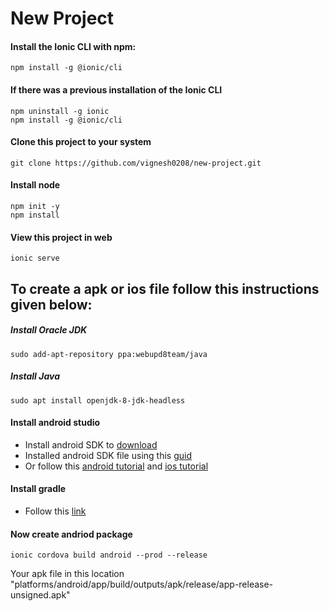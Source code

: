 # New Project

#### Install the Ionic CLI with npm:

```
npm install -g @ionic/cli
```

#### If there was a previous installation of the Ionic CLI

```
npm uninstall -g ionic
npm install -g @ionic/cli
```

#### Clone this project to your system

```
git clone https://github.com/vignesh0208/new-project.git
```

#### Install node

```
npm init -y
npm install
```

#### View this project in web

```
ionic serve
```

## To create a apk or ios file follow this instructions given below: 

##### Install Oracle JDK

```
sudo add-apt-repository ppa:webupd8team/java
```

##### Install Java

```
sudo apt install openjdk-8-jdk-headless
```

#### Install android studio

* Install android SDK to [download](https://developer.android.com/studio)
* Installed android SDK file using this [guid](https://developer.android.com/studio/install)
* Or follow this [android tutorial](https://ionicframework.com/docs/developing/android) and [ios tutorial](https://ionicframework.com/docs/developing/ios)

#### Install gradle

* Follow this [link](https://gradle.org/install/)

#### Now create andriod package

```
ionic cordova build android --prod --release
```

Your apk file in this location "platforms/android/app/build/outputs/apk/release/app-release-unsigned.apk"